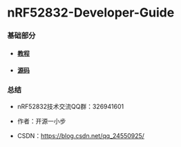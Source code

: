 # nRF52832-Developer-Guide

### 基础部分

- #### [教程](https://github.com/HX-IoT/nRF52832-Developer-Guide/tree/master/%E7%BA%A2%E6%97%ADESP32%E5%BC%80%E5%8F%91%E6%8C%87%E5%8D%97-PDF) 

- #### [源码](https://github.com/HX-IoT/nRF52832-Developer-Guide/tree/master/basic_source_code)



### 总结

- nRF52832技术交流QQ群：326941601

- 作者：开源一小步
- CSDN：https://blog.csdn.net/qq_24550925/ 